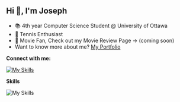 ## Hi 👋, I'm Joseph


- 📚 4th year Computer Science Student @ University of Ottawa
- 🎾 Tennis Enthusiast 
- 🎥 Movie Fan, Check out my Movie Review Page -> (coming soon)
- Want to know more about me? [My Portfolio](https://joseph-champeau.github.io/Portfolio/)

**Connect with me:**

[![My Skills](https://skillicons.dev/icons?i=linkedin)](https://www.linkedin.com/in/joseph-champeau-3b7ab01b1/)

**Skills**

![My Skills](https://skillicons.dev/icons?i=js,html,css,react,mysql,python,java,c++)
